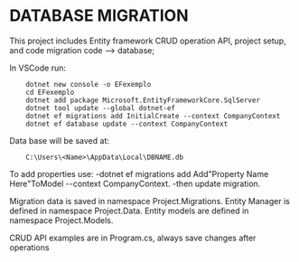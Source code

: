 # DATABASE MIGRATION
This project includes Entity framework CRUD operation API, project setup, and code migration code --> database;

In VSCode run:
```
    dotnet new console -o EFexemplo   
    cd EFexemplo
    dotnet add package Microsoft.EntityFrameworkCore.SqlServer
    dotnet tool update --global dotnet-ef 
    dotnet ef migrations add InitialCreate --context CompanyContext
    dotnet ef database update --context CompanyContext
```

Data base will be saved at:
```
    C:\Users\<Name>\AppData\Local\DBNAME.db
```

To add properties use:
    -dotnet ef migrations add Add"Property Name Here"ToModel --context CompanyContext.
    -then update migration.

Migration data is saved in namespace Project.Migrations.
Entity Manager is defined in namespace Project.Data.
Entity models are defined in namespace Project.Models.

CRUD API examples are in Program.cs, always save changes after operations

